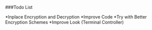 ###Todo List

*Inplace Encryption and Decryption
*Improve Code
*Try with Better Encryption Schemes
*Improve Look (Terminal Controller)
